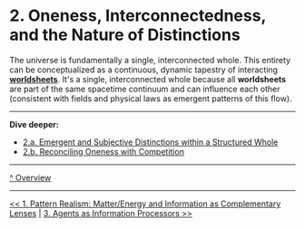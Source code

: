# **2. Oneness, Interconnectedness, and the Nature of Distinctions**

The universe is fundamentally a single, interconnected whole. This entirety can be conceptualized as a continuous, dynamic tapestry of interacting [**worldsheets**](../glossary.md#worldsheet). It's a single, interconnected whole because all **worldsheets** are part of the same spacetime continuum and can influence each other (consistent with fields and physical laws as emergent patterns of this flow).

---

**Dive deeper:**
- [2.a. Emergent and Subjective Distinctions within a Structured Whole](2a-emergent-subjective-distinctions.md)
- [2.b. Reconciling Oneness with Competition](2b-reconciling-oneness-and-competition.md)

---

[^ Overview](../../README.md)

---

[<< 1. Pattern Realism: Matter/Energy and Information as Complementary Lenses](../01-pattern-realism/1-pattern-realism.md) | [3. Agents as Information Processors >>](../03-agents-as-information-processors/3-agents-as-information-processors.md)